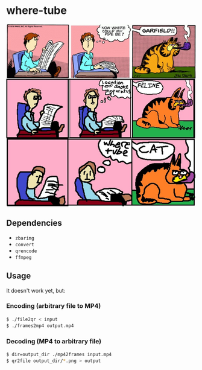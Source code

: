 where-tube
==========

![where tube?](where-tube.jpg)

## Dependencies

* `zbarimg`
* `convert`
* `qrencode`
* `ffmpeg`

## Usage

It doesn't work yet, but:

### Encoding (arbitrary file to MP4)

```bash
$ ./file2qr < input
$ ./frames2mp4 output.mp4
```

### Decoding (MP4 to arbitrary file)

```bash
$ dir=output_dir ./mp42frames input.mp4
$ qr2file output_dir/*.png > output
```

